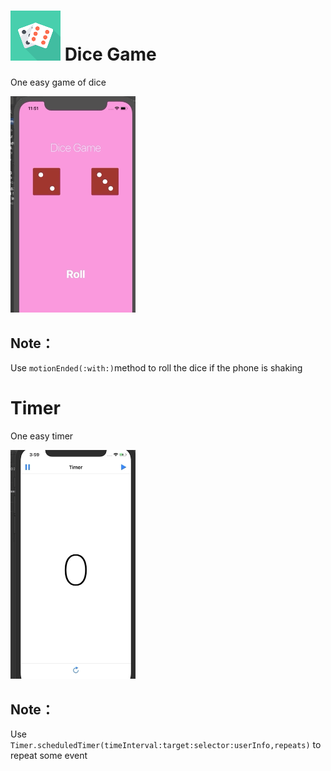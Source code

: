 

# ![120](https://github.com/SummitXY/iOS-projects/blob/master/DiceGame/DiceGame/Assets.xcassets/AppIcon.appiconset/80.png)	Dice Game

One easy game of dice

<img src="https://github.com/SummitXY/iOS-projects/blob/master/DiceGame/sources/DiceGame.gif" width="200">

## Note：

Use `motionEnded(:with:)`method to roll the dice if the phone is shaking

# Timer

One easy timer



<img src="https://github.com/SummitXY/iOS-projects/blob/master/Timer/sources/Timer.gif" width="200" >

## Note：

Use `Timer.scheduledTimer(timeInterval:target:selector:userInfo,repeats)` to repeat some event